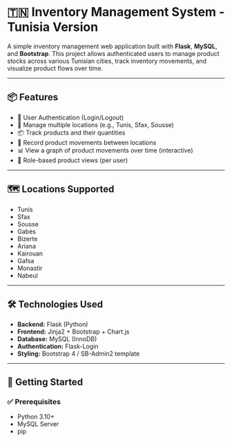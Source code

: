 # 🇹🇳 Inventory Management System - Tunisia Version

A simple inventory management web application built with **Flask**, **MySQL**, and **Bootstrap**. This project allows authenticated users to manage product stocks across various Tunisian cities, track inventory movements, and visualize product flows over time.

---

## 📦 Features

- 🧾 User Authentication (Login/Logout)
- 📍 Manage multiple locations (e.g., Tunis, Sfax, Sousse)
- 📦 Track products and their quantities
- 🔄 Record product movements between locations
- 📊 View a graph of product movements over time (interactive)
- 🧑 Role-based product views (per user)

---

## 🗺 Locations Supported

- Tunis
- Sfax
- Sousse
- Gabès
- Bizerte
- Ariana
- Kairouan
- Gafsa
- Monastir
- Nabeul

---

## 🛠 Technologies Used

- **Backend:** Flask (Python)
- **Frontend:** Jinja2 + Bootstrap + Chart.js
- **Database:** MySQL (InnoDB)
- **Authentication:** Flask-Login
- **Styling:** Bootstrap 4 / SB-Admin2 template

---

## 🚀 Getting Started

### ✅ Prerequisites

- Python 3.10+
- MySQL Server
- pip
